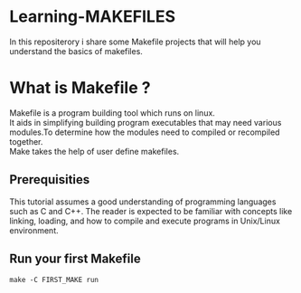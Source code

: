 # Learning-MAKEFILES
In this repositerory i share some Makefile projects  that will help you understand the basics of makefiles.

# What is Makefile ?
Makefile is a program building tool which runs on linux.\
It aids in simplifying building program executables that may need various modules.To determine how the modules need to compiled or recompiled together.\
Make takes the help of user define makefiles.

## Prerequisities 

This tutorial assumes a good understanding of programming languages such as C and C++. The reader is expected to be familiar with concepts like linking, loading, and how to compile and execute programs in Unix/Linux environment.

## Run your first Makefile 
```
make -C FIRST_MAKE run 
```
